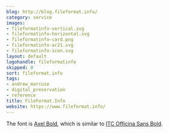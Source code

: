 ```yaml
---
blog: http://blog.fileformat.info/
category: service
images:
- fileformatinfo-vertical.svg
- fileformatinfo-horizontal.svg
- fileformatinfo-card.png
- fileformatinfo-ar21.svg
- fileformatinfo-icon.svg
layout: default
logohandle: fileformatinfo
skipped: 0
sort: fileformat.info
tags:
- andrew_marcuse
- digital_preservation
- reference
title: FileFormat.Info
website: https://www.fileformat.info/
---
```


The font is [Axel Bold](https://www.fontshop.com/fonts/downloads/fontshop_ag/axel_bold_ot/), which is similar to [ITC Officina Sans Bold](http://www.myfonts.com/fonts/itc/officina-sans/std-bold/?refby=vectorlogozone).
